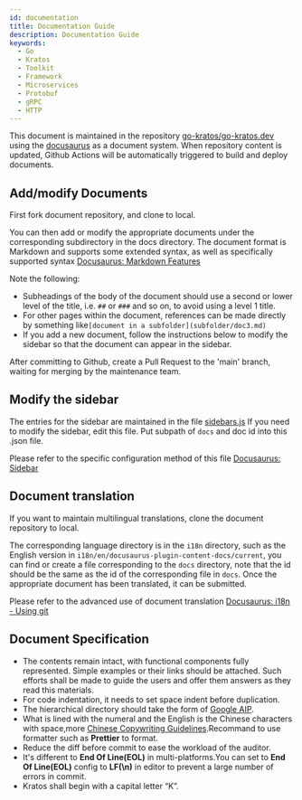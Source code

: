 ```yaml
---
id: documentation
title: Documentation Guide
description: Documentation Guide
keywords:
  - Go
  - Kratos
  - Toolkit
  - Framework
  - Microservices
  - Protobuf
  - gRPC
  - HTTP
---
```


This document is maintained in the repository [go-kratos/go-kratos.dev](https://github.com/go-kratos/go-kratos.dev) using the [docusaurus](https://docusaurus.io/) as a document system. When repository content is updated, Github Actions will be automatically triggered to build and deploy documents.

## Add/modify Documents

First fork document repository, and clone to local.

You can then add or modify the appropriate documents under the corresponding subdirectory in the docs directory. The document format is Markdown and supports some extended syntax, as well as specifically supported syntax
[Docusaurus: Markdown Features](https://docusaurus.io/docs/markdown-features)

Note the following:

- Subheadings of the body of the document should use a second or lower level of the title, i.e. `##` or `###` and so on, to avoid using a level 1 title.
- For other pages within the document, references can be made directly by something like`[document in a subfolder](subfolder/doc3.md)`
- If you add a new document, follow the instructions below to modify the sidebar so that the document can appear in the sidebar.

After committing to Github, create a Pull Request to the 'main' branch, waiting for merging by the maintenance team.

## Modify the sidebar

The entries for the sidebar are maintained in the file [sidebars.js](https://github.com/go-kratos/go-kratos.dev/blob/main/sidebars.js) If you need to modify the sidebar, edit this file.
Put subpath of `docs` and doc id into this .json file.

Please refer to the specific configuration method of this file [Docusaurus: Sidebar](https://docusaurus.io/docs/sidebar)

## Document translation

If you want to maintain multilingual translations, clone the document repository to local.

The corresponding language directory is in the `i18n` directory, such as the English version in `i18n/en/docusaurus-plugin-content-docs/current`, you can find or create a file corresponding to the `docs` directory, note that the id should be the same as the id of the corresponding file in `docs`. Once the appropriate document has been translated, it can be submitted.

Please refer to the advanced use of document translation [Docusaurus: i18n - Using git](https://docusaurus.io/docs/i18n/git)

## Document Specification

- The contents remain intact, with functional components fully represented. Simple examples or their links should be attached. Such efforts shall be made to guide the users and offer them answers as they read this materials.
- For code indentation, it needs to set space indent before duplication.
- The hierarchical directory should take the form of [Google AIP](https://google.aip.dev/121).
- What is lined with the numeral and the English is the Chinese characters with space,more [Chinese Copywriting Guidelines](https://github.com/sparanoid/chinese-copywriting-guidelines).Recommand to use formatter such as **Prettier** to format.
- Reduce the diff before commit to ease the workload of the auditor.
- It's different to **End Of Line(EOL)** in multi-platforms.You can set to **End Of Line(EOL)** config to **LF(\n)** in editor to prevent a large number of errors in commit.
- Kratos shall begin with a capital letter “K”.
